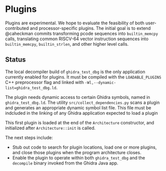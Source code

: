 # Plugins

Plugins are experimental.  We hope to evaluate the feasibility of both user-contributed and processor-specific plugins.
The initial goal is to extend @caheckman commits transforming pcode sequences into `builtin_memcpy` calls, translating
common RISCV-64 vector instruction sequences into `builtin_memcpy`, `builtin_strlen`, and other higher level calls.

## Status

The local decompiler build of `ghidra_test_dbg` is the only application currently enabled for plugins.  It must be compiled with
the `LOADABLE_PLUGINS` C++ preprocessor flag and linked with `-Wl,--dynamic-list=ghidra_test_dbg.ld`.

The plugin needs dynamic access to certain Ghidra symbols, named in `ghidra_test_dbg.ld`.  The utility `src/collect_dependencies.py` 
scans a plugin and generates an appropriate dynamic symbol list file.  This file must be indcluded in the linking of any Ghidra
application expected to load a plugin

This first plugin is loaded at the end of the `Architecture` constructor, and initialized after `Architecture::init` is called.

The next steps include:

* Stub out code to search for plugin locations, load one or more plugins, and close those plugins when the program architecture closes.
* Enable the plugin to operate within both `ghidra_test_dbg` and the `decompile` binary invoked from the Ghidra Java app.